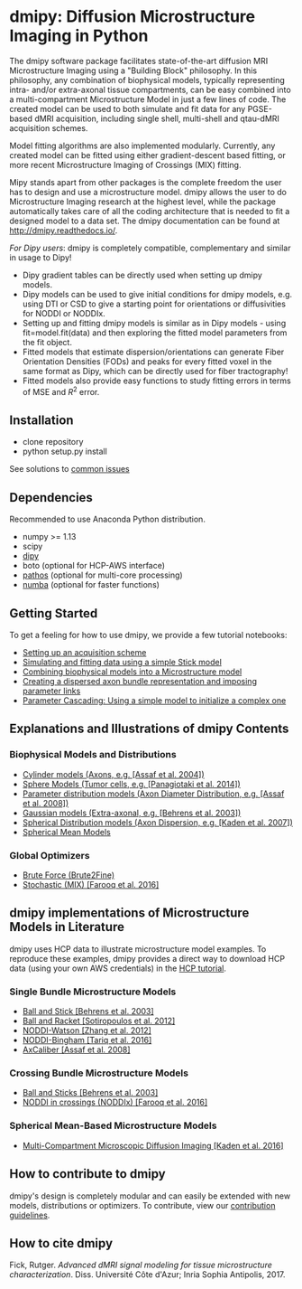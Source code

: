 # dmipy: Diffusion Microstructure Imaging in Python

The dmipy software package facilitates state-of-the-art diffusion MRI Microstructure Imaging using a "Building Block" philosophy. In this philosophy, any combination of biophysical models, typically representing intra- and/or extra-axonal tissue compartments, can be easy combined into a multi-compartment Microstructure Model in just a few lines of code. The created model can be used to both simulate and fit data for any PGSE-based dMRI acquisition, including single shell, multi-shell and qtau-dMRI acquisition schemes.

Model fitting algorithms are also implemented modularly. Currently, any created model can be fitted using either gradient-descent based fitting, or more recent Microstructure Imaging of Crossings (MIX) fitting.

Mipy stands apart from other packages is the complete freedom the user has to design and use a microstructure model. dmipy allows the user to do Microstructure Imaging research at the highest level, while the package automatically takes care of all the coding architecture that is needed to fit a designed model to a data set. The dmipy documentation can be found at http://dmipy.readthedocs.io/.

*For Dipy users*: dmipy is completely compatible, complementary and similar in usage to Dipy!
- Dipy gradient tables can be directly used when setting up dmipy models.
- Dipy models can be used to give initial conditions for dmipy models, e.g. using DTI or CSD to give a starting point for orientations or diffusivities for NODDI or NODDIx.
- Setting up and fitting dmipy models is similar as in Dipy models - using fit=model.fit(data) and then exploring the fitted model parameters from the fit object.
- Fitted models that estimate dispersion/orientations can generate Fiber Orientation Densities (FODs) and peaks for every fitted voxel in the same format as Dipy, which can be directly used for fiber tractography!
- Fitted models also provide easy functions to study fitting errors in terms of MSE and $R^2$ error.

## Installation
- clone repository
- python setup.py install

See solutions to [common issues](https://github.com/AthenaEPI/mipy/blob/master/common_issues.md)
## Dependencies
Recommended to use Anaconda Python distribution.
- numpy >= 1.13
- scipy
- [dipy](http://nipy.org/dipy/)
- boto (optional for HCP-AWS interface)
- [pathos](https://pypi.python.org/pypi/pathos) (optional for multi-core processing)
- [numba](https://numba.pydata.org/) (optional for faster functions)

## Getting Started
To get a feeling for how to use dmipy, we provide a few tutorial notebooks:
- [Setting up an acquisition scheme](https://github.com/AthenaEPI/mipy/blob/master/examples/tutorial_setting_up_acquisition_scheme.ipynb)
- [Simulating and fitting data using a simple Stick model](https://github.com/AthenaEPI/mipy/blob/master/examples/tutorial_simulating_and_fitting_using_a_simple_model.ipynb)
- [Combining biophysical models into a Microstructure model](https://github.com/AthenaEPI/mipy/blob/master/examples/tutorial_combining_biophysical_models_into_microstructure_model.ipynb)
- [Creating a dispersed axon bundle representation and imposing parameter links](https://github.com/AthenaEPI/mipy/blob/master/examples/tutorial_imposing_parameter_links.ipynb)
- [Parameter Cascading: Using a simple model to initialize a complex one](https://github.com/AthenaEPI/mipy/blob/master/examples/tutorial_parameter_cascading_and_simulating_nd_datasets.ipynb)

## Explanations and Illustrations of dmipy Contents
### Biophysical Models and Distributions
- [Cylinder models (Axons, e.g. [Assaf et al. 2004])](https://github.com/AthenaEPI/mipy/blob/master/examples/example_cylinder_models.ipynb)
- [Sphere Models (Tumor cells, e.g. [Panagiotaki et al. 2014])](https://github.com/AthenaEPI/mipy/blob/master/examples/example_sphere_models.ipynb)
- [Parameter distribution models (Axon Diameter Distribution, e.g. [Assaf et al. 2008])](https://github.com/AthenaEPI/mipy/blob/master/examples/example_diameter_distributions.ipynb)
- [Gaussian models (Extra-axonal, e.g. [Behrens et al. 2003])](https://github.com/AthenaEPI/mipy/blob/master/examples/example_gaussian_models.ipynb)
- [Spherical Distribution models (Axon Dispersion, e.g. [Kaden et al. 2007])](https://github.com/AthenaEPI/mipy/blob/master/examples/example_watson_bingham.ipynb)
- [Spherical Mean Models](https://github.com/AthenaEPI/mipy/blob/master/examples/example_spherical_mean_models.ipynb)
### Global Optimizers
- [Brute Force (Brute2Fine)](https://github.com/AthenaEPI/dmipy/blob/master/examples/example_brute_force_optimization.ipynb)
- [Stochastic (MIX) [Farooq et al. 2016]](https://github.com/AthenaEPI/dmipy/blob/master/examples/example_stochastic_mix_optimization.ipynb)
## dmipy implementations of Microstructure Models in Literature
dmipy uses HCP data to illustrate microstructure model examples. To reproduce these examples, dmipy provides a direct way to download HCP data (using your own AWS credentials) in the [HCP tutorial](https://github.com/AthenaEPI/mipy/blob/master/examples/tutorial_human_connectome_project_aws.ipynb).
### Single Bundle Microstructure Models
- [Ball and Stick [Behrens et al. 2003]](https://github.com/AthenaEPI/mipy/blob/master/examples/example_ball_and_stick.ipynb)
- [Ball and Racket [Sotiropoulos et al. 2012]](https://github.com/AthenaEPI/mipy/blob/master/examples/example_ball_and_racket.ipynb)
- [NODDI-Watson [Zhang et al. 2012]](https://github.com/AthenaEPI/mipy/blob/master/examples/example_noddi_watson.ipynb)
- [NODDI-Bingham [Tariq et al. 2016]](https://github.com/AthenaEPI/mipy/blob/master/examples/example_noddi_bingham.ipynb)
- [AxCaliber [Assaf et al. 2008]](https://github.com/AthenaEPI/mipy/blob/master/examples/example_axcaliber.ipynb)

### Crossing Bundle Microstructure Models
- [Ball and Sticks [Behrens et al. 2003]](https://github.com/AthenaEPI/mipy/blob/master/examples/example_ball_and_sticks.ipynb)
- [NODDI in crossings (NODDIx) [Farooq et al. 2016]](https://github.com/AthenaEPI/mipy/blob/master/examples/example_mix_microstructure_imaging_in_crossings.ipynb)
### Spherical Mean-Based Microstructure Models
- [Multi-Compartment Microscopic Diffusion Imaging [Kaden et al. 2016]](https://github.com/AthenaEPI/mipy/blob/master/examples/example_multi_compartment_spherical_mean_technique.ipynb)

## How to contribute to dmipy
dmipy's design is completely modular and can easily be extended with new models, distributions or optimizers. To contribute, view our [contribution guidelines](https://github.com/AthenaEPI/dmipy/blob/master/contribution_guidelines.rst).
## How to cite dmipy
Fick, Rutger. *Advanced dMRI signal modeling for tissue microstructure characterization*. Diss. Université Côte d'Azur; Inria Sophia Antipolis, 2017.
